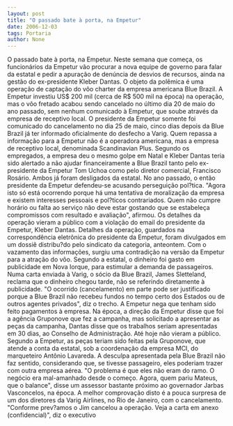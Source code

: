 ```yaml
---
layout: post
title: "O passado bate à porta, na Empetur"
date: 2006-12-03
tags: Portaria
author: None
---
```

O passado bate à porta, na Empetur.
Neste semana que começa, os
 funcionários da Empetur vão procurar a nova equipe de governo para falar da estatal e pedir a apuração de denúncia de desvios de recursos, ainda na gestão do ex-presidente Kleber Dantas.
O objeto da polêmica é uma operação de captação do vôo charter da empresa americana Blue Brazil.
A Empetur investiu US$ 200 mil (cerca de R$ 500 mil na época) na operação, mas o vôo fretado acabou sendo cancelado no último dia 20 de maio do ano passado, sem nenhum comunicado à Empetur, que soube através da empresa de receptivo local. O presidente da Empetur somente foi comunicado do cancelamento no dia 25 de maio, cinco dias depois da Blue Brazil já ter informado oficialmente do desfecho a Varig. Quem repassa a informação para a Empetur não é a operadora americana, mas a empresa de receptivo local, denominada Scandinavian Plus. 
Segundo os empregados, a empresa deu o mesmo golpe em Natal e Kleber Dantas teria sido alertado a não ajudar financeiramente a Blue Brazil tanto pelo ex-presidente da Empetur Tom Uchoa como pelo diretor comercial, Francisco Rosário. Ambos já foram desligados da estatal. 
No ano passado, o então presidente da Empetur defendeu-se acusando perseguição pol?tica. \"Agora isto só está ocorrendo porque há uma tentativa de moralização da empresa e existem interesses pessoais e pol?ticos contrariados. Quem não cumpre horário ou falta ao serviço não deve estar gostando que se estabeleça compromissos com resultado e avaliação\", afirmou. 
Os detalhes da operação vieram a público com a violação do email do presidente da Empetur, Kleber Dantas. Detalhes da operação, guardados na correspondência eletrônica do presidente da Empetur, foram divulgados em um dossiê distribu?do pelo sindicato da categoria, anteontem. 
Com o vazamento das informações, surgiu uma contradição na versão da Empetur para a atração do vôo. Segundo a estatal, o dinheiro foi gasto em publicidade em Nova Iorque, para estimular a demanda de passageiros. Numa carta enviada à Varig, o sócio da Blue Brazil, James Sletteland, reclama que o dinheiro chegou tarde, não se referindo diretamente à publicidade. \"O ocorrido (cancelamento) em parte pode ser justificado porque a Blue Brazil não recebeu fundos no tempo certo dos Estados ou de outros agentes privados\", diz o trecho. A Empetur nega que tenham sido feito pagamentos à empresa. 
Na época, a direção da Empetur disse que foi a agência Gruponove que fez a campanha, mas solicitado a apresentar as peças da campanha, Dantas disse que os trabalhos seriam apresentadas em 30 dias, ao Conselho de Administração. Até hoje não vieram a público. 
Segundo a Empetur, as peças teriam sido feitas pela Gruponove, que atende a conta da estatal, sob a coordenação da empresa MCI, do marqueteiro Antônio Lavareda. 
A desculpa apresentada pela Blue Brazil não faz sentido, considerando que, se tivesse passageiro, eles poderiam trazer com outra empresa aérea. \"O problema é que eles não eram do ramo. O negócio era mal-amanhado desde o começo. Agora, quem pariu Mateus, que o balance\", disse um assessor bastante próximo ao governador Jarbas Vasconcelos, na época. A melhor comprovação disto é a pouca surpresa de um dos diretores da Varig Airlines, no Rio de Janeiro, com o cancelamento. \"Conforme prev?amos o Jim cancelou a operação. Veja a carta em anexo (confidencial)\", diz o executivo 